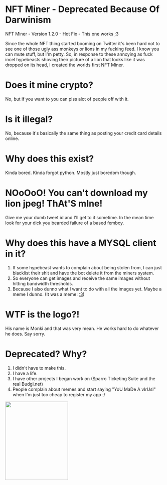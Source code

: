 # NFT Miner - Deprecated Because Of Darwinism
NFT Miner - Version 1.2.0 - Hot Fix - This one works ;3



Since the whole NFT thing started booming on Twitter it's been hard not to see one of those ugly ass monkeys or lions in my fucking feed. I know you can mute stuff, but I'm petty. So, in response to these annoying as fuck incel hypebeasts shoving their picture of a lion that looks like it was dropped on its head, I created the worlds first NFT Miner.

<h1>Does it mine crypto?</h1>

No, but if you want to you can piss alot of people off with it.

<h1>Is it illegal?</h1>

No, because it's basically the same thing as posting your credit card details online.

<h1>Why does this exist?</h1>

Kinda bored. Kinda forgot python. Mostly just boredom though.

<h1>NOoOoO! You can't download my lion jpeg! ThAt'S mIne!</h1>

Give me your dumb tweet id and I'll get to it sometime. In the mean time look for your dick you bearded failure of a based femboy.

<h1>Why does this have a MYSQL client in it?</h1>

1. If some hypebeast wants to complain about being stolen from, I can just blacklist their shit and have the bot delete it from the miners system.
2. So everyone can get images and receive the same images without hitting bandwidth thresholds.
3. Because I also dunno what I want to do with all the images yet. Maybe a meme I dunno. (It was a meme: <a href="">:3</a>)

<h1>WTF is the logo?!</h1>

His name is Monki and that was very mean. He works hard to do whatever he does. Say sorry.

<h1>Deprecated? Why?</h1>

1. I didn't have to make this. 
2. I have a life.
3. I have other projects I began work on (Sparro Ticketing Suite and the real Budgi.net)
4. People complain about memes and start saying "YoU MaDe A vIrUs!" when I'm just too cheap to register my app :/

<img src="https://github.com/808-Dev/NFT-Miner/blob/main/assets/monki.png" width="200px" height="250px">
